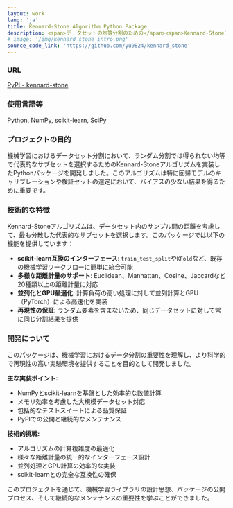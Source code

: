 ```yaml
---
layout: work
lang: 'ja'
title: Kennard-Stone Algorithm Python Package
description: <span>データセットの均等分割のための</span><span>Kennard-Stoneアルゴリズムを実装したPythonパッケージ</span>
# image: '/img/kennard_stone_intro.png'
source_code_link: 'https://github.com/yu9824/kennard_stone'
---
```


### URL
[PyPI - kennard-stone](https://pypi.org/project/kennard-stone/)

### 使用言語等
Python, NumPy, scikit-learn, SciPy

### プロジェクトの目的
機械学習におけるデータセット分割において、ランダム分割では得られない均等で代表的なサブセットを選択するためのKennard-Stoneアルゴリズムを実装したPythonパッケージを開発しました。このアルゴリズムは特に回帰モデルのキャリブレーションや検証セットの選定において、バイアスの少ない結果を得るために重要です。

### 技術的な特徴
Kennard-Stoneアルゴリズムは、データセット内のサンプル間の距離を考慮して、最も分散した代表的なサブセットを選択します。このパッケージでは以下の機能を提供しています：

- **scikit-learn互換のインターフェース**: `train_test_split`や`KFold`など、既存の機械学習ワークフローに簡単に統合可能
- **多様な距離計量のサポート**: Euclidean、Manhattan、Cosine、Jaccardなど20種類以上の距離計量に対応
- **並列化とGPU最適化**: 計算負荷の高い処理に対して並列計算とGPU（PyTorch）による高速化を実装
- **再現性の保証**: ランダム要素を含まないため、同じデータセットに対して常に同じ分割結果を提供

### 開発について
このパッケージは、機械学習におけるデータ分割の重要性を理解し、より科学的で再現性の高い実験環境を提供することを目的として開発しました。

**主な実装ポイント:**
- NumPyとscikit-learnを基盤とした効率的な数値計算
- メモリ効率を考慮した大規模データセット対応
- 包括的なテストスイートによる品質保証
- PyPIでの公開と継続的なメンテナンス

**技術的挑戦:**
- アルゴリズムの計算複雑度の最適化
- 様々な距離計量の統一的なインターフェース設計
- 並列処理とGPU計算の効率的な実装
- scikit-learnとの完全な互換性の確保

このプロジェクトを通じて、機械学習ライブラリの設計思想、パッケージの公開プロセス、そして継続的なメンテナンスの重要性を学ぶことができました。
